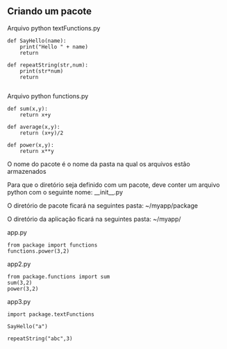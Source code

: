 ## Criando um pacote

Arquivo python textFunctions.py
```
def SayHello(name):
    print("Hello " + name)
    return
    
def repeatString(str,num):
    print(str*num)
    return
    
```

Arquivo python functions.py
```
def sum(x,y):
    return x+y

def average(x,y):
    return (x+y)/2

def power(x,y):
    return x**y
```

O nome do pacote é o nome da pasta na qual os arquivos estão armazenados

Para que o diretório seja definido com um pacote, deve conter um arquivo python com o seguinte nome: \_\_init\_\_.py 

O diretório de pacote ficará na seguintes pasta: ~/myapp/package

O diretório da aplicação ficará na seguintes pasta: ~/myapp/

app.py
```
from package import functions
functions.power(3,2)
```

app2.py
```
from package.functions import sum
sum(3,2)
power(3,2)
```

app3.py
```
import package.textFunctions

SayHello("a")
    
repeatString("abc",3)
```
